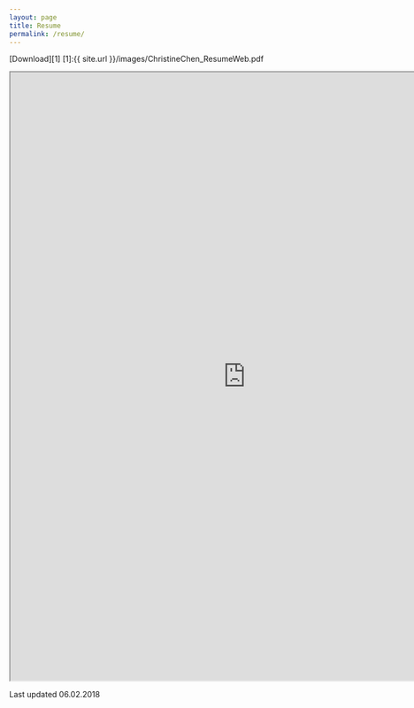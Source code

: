 ```yaml
---
layout: page
title: Resume
permalink: /resume/ 
---
```


[Download][1]
[1]:{{ site.url }}/images/ChristineChen_ResumeWeb.pdf 
<iframe src="https://resume.creddle.io/embed/2b7hcsenf7"
  width="850" height="1100" seamless></iframe>
  
Last updated 06.02.2018
